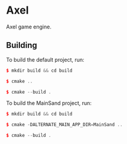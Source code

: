 # Axel
Axel game engine.

## Building

To build the default project, run:
```c++
$ mkdir build && cd build

$ cmake ..

$ cmake --build .
```

To build the MainSand project, run:

```c++
$ mkdir build && cd build

$ cmake -DALTERNATE_MAIN_APP_DIR=MainSand ..

$ cmake --build .
```
